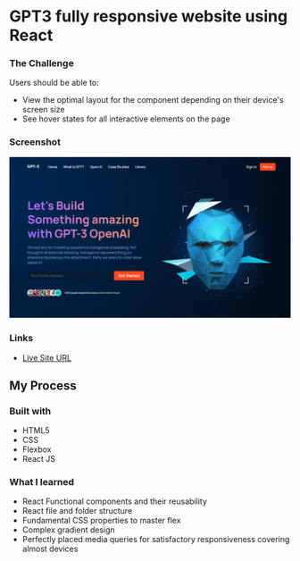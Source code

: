 # GPT3 fully responsive website using React 


### The Challenge

Users should be able to:

- View the optimal layout for the component depending on their device's screen size
- See hover states for all interactive elements on the page


### Screenshot

![](src/assets/Screenshot.png)

### Links

- [Live Site URL](https://mdajmalshadab.github.io/Front-End-Projects/5-Faq-Accordion-Card-Main/index.html#default)

## My Process

### Built with

- HTML5
- CSS
- Flexbox
- React JS


### What I learned

- React Functional components and their reusability
- React file and folder structure
- Fundamental CSS properties to master flex
- Complex gradient design 
- Perfectly placed media queries for satisfactory responsiveness covering almost devices
